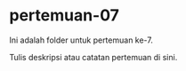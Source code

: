 ﻿# pertemuan-07

Ini adalah folder untuk pertemuan ke-7.

Tulis deskripsi atau catatan pertemuan di sini.
